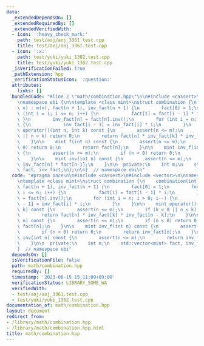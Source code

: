 ```yaml
---
data:
  _extendedDependsOn: []
  _extendedRequiredBy: []
  _extendedVerifiedWith:
  - icon: ':heavy_check_mark:'
    path: test/aoj/aoj_3361.test.cpp
    title: test/aoj/aoj_3361.test.cpp
  - icon: ':x:'
    path: test/yuki/yuki_1302.test.cpp
    title: test/yuki/yuki_1302.test.cpp
  _isVerificationFailed: true
  _pathExtension: hpp
  _verificationStatusIcon: ':question:'
  attributes:
    links: []
  bundledCode: "#line 2 \"math/combination.hpp\"\n\n#include <cassert>\n#include <vector>\n\
    \nnamespace ebi {\n\ntemplate <class mint>\nstruct combination {\n    combination(int\
    \ n) : m(n), fact(n + 1), inv_fact(n + 1) {\n        fact[0] = 1;\n        for\
    \ (int i = 1; i <= n; i++) {\n            fact[i] = fact[i - 1] * i;\n       \
    \ }\n        inv_fact[n] = fact[n].inv();\n        for (int i = n; i > 0; i--)\
    \ {\n            inv_fact[i - 1] = inv_fact[i] * i;\n        }\n    }\n\n    mint\
    \ operator()(int n, int k) const {\n        assert(n <= m);\n        if (k < 0\
    \ || n < k) return 0;\n        return fact[n] * inv_fact[k] * inv_fact[n - k];\n\
    \    }\n\n    mint f(int n) const {\n        assert(n <= m);\n        if (n <\
    \ 0) return 0;\n        return fact[n];\n    }\n\n    mint inv_f(int n) const\
    \ {\n        assert(n <= m);\n        if (n < 0) return 0;\n        return inv_fact[n];\n\
    \    }\n\n    mint inv(int n) const {\n        assert(n <= m);\n        return\
    \ inv_fact[n] * fact[n-1];\n    }\n\n  private:\n    int m;\n    std::vector<mint>\
    \ fact, inv_fact;\n};\n\n}  // namespace ebi\n"
  code: "#pragma once\n\n#include <cassert>\n#include <vector>\n\nnamespace ebi {\n\
    \ntemplate <class mint>\nstruct combination {\n    combination(int n) : m(n),\
    \ fact(n + 1), inv_fact(n + 1) {\n        fact[0] = 1;\n        for (int i = 1;\
    \ i <= n; i++) {\n            fact[i] = fact[i - 1] * i;\n        }\n        inv_fact[n]\
    \ = fact[n].inv();\n        for (int i = n; i > 0; i--) {\n            inv_fact[i\
    \ - 1] = inv_fact[i] * i;\n        }\n    }\n\n    mint operator()(int n, int\
    \ k) const {\n        assert(n <= m);\n        if (k < 0 || n < k) return 0;\n\
    \        return fact[n] * inv_fact[k] * inv_fact[n - k];\n    }\n\n    mint f(int\
    \ n) const {\n        assert(n <= m);\n        if (n < 0) return 0;\n        return\
    \ fact[n];\n    }\n\n    mint inv_f(int n) const {\n        assert(n <= m);\n\
    \        if (n < 0) return 0;\n        return inv_fact[n];\n    }\n\n    mint\
    \ inv(int n) const {\n        assert(n <= m);\n        return inv_fact[n] * fact[n-1];\n\
    \    }\n\n  private:\n    int m;\n    std::vector<mint> fact, inv_fact;\n};\n\n\
    }  // namespace ebi"
  dependsOn: []
  isVerificationFile: false
  path: math/combination.hpp
  requiredBy: []
  timestamp: '2023-06-15 15:11:09+09:00'
  verificationStatus: LIBRARY_SOME_WA
  verifiedWith:
  - test/aoj/aoj_3361.test.cpp
  - test/yuki/yuki_1302.test.cpp
documentation_of: math/combination.hpp
layout: document
redirect_from:
- /library/math/combination.hpp
- /library/math/combination.hpp.html
title: math/combination.hpp
---
```

